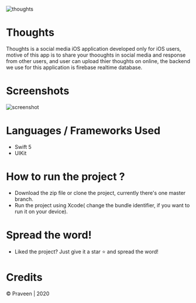 ![thoughts](https://user-images.githubusercontent.com/89791552/132789858-8a9b1e58-2b44-46f7-bff2-efb615fa0ac6.png)

# Thoughts

Thoughts is a social media iOS application developed only for iOS users, motive of this app is to share your thooughts in social media and response from other users,
and user can upload thier thoughts on online, the backend we use for this application is firebase realtime database.

# Screenshots
![screenshot](https://user-images.githubusercontent.com/89791552/132794381-7a6219eb-cc49-4d7e-9506-05673abd2c84.png)

# Languages / Frameworks Used
- Swift 5
- UIKit

# How to run the project ?
- Download the zip file or clone the project, currently there's one master branch.
- Run the project using Xcode( change the bundle identifier, if you want to run it on your device).

# Spread the word!
- Liked the project? Just give it a star ⭐️ and spread the word!

# Credits
© Praveen | 2020

